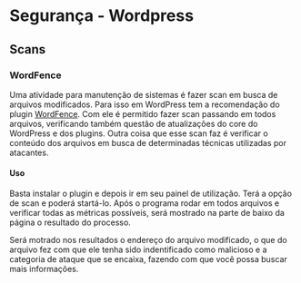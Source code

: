 Segurança - Wordpress
=====================

Scans
-----

### WordFence

Uma atividade para manutenção de sistemas é fazer scan em busca de arquivos modificados. Para isso em WordPress tem a recomendação do plugin [WordFence](https://www.wordfence.com/). Com ele é permitido fazer scan passando em todos arquivos, verificando também questão de atualizações do core do WordPress e dos plugins. Outra coisa que esse scan faz é verificar o conteúdo dos arquivos em busca de determinadas técnicas utilizadas por atacantes.

#### Uso

Basta instalar o plugin e depois ir em seu painel de utilização. Terá a opção de scan e poderá startá-lo. Após o programa rodar em todos arquivos e verificar todas as métricas possíveis, será mostrado na parte de baixo da página o resultado do processo.

Será motrado nos resultados o endereço do arquivo modificado, o que do arquivo fez com que ele tenha sido indentificado como malicioso e a categoria de ataque que se encaixa, fazendo com que você possa buscar mais informações.
